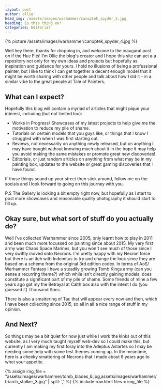 ```yaml
---
layout: post
author: ollie
head_img: /assets/images/warhammer/canoptek_spyder_5.jpg
heading: Is this thing on?
categories: Editorial
---
```

{% picture /assets/images/warhammer/canoptek_spyder_4.jpg %}

Well hey there, thanks for dropping in, and welcome to the inaugural post on If the Hue Fits! I'm Ollie the blog's creator and I hope this site can act a a repository not only for my own ideas and projects but hopefully as inspiration and guidance for yours. I hold no illusions of being a professional painter, but I like to think I can get together a decent enough model that it might be worth sharing with other people and talk about how I did it - in a similar vibe to the great people at Tale of Painters.

<!--more-->

## What can I expect?

Hopefully this blog will contain a myriad of articles that might pique your interest, including (but not limited too):

- Works in Progress/ Showcases of my latest projects to help give me the motivation to reduce my pile of shame.
- Tutorials on certain models that you guys like, or things that I know I struggled with when I was first starting out.
- Reviews, not necessarily on anything newly released, but on anything I may have bought without knowing much about it in the hope it may help you avoid making the same mistakes or promote great new discoveries!
- Editorials, or just random articles on anything from what may be in my painting box, updates to the website or great gaming discoveries that I have found.

If those things sound up your street then stick around, follow me on the socials and I look forward to going on this journey with you.

P.S The Gallery is looking a bit empty right now, but hopefully as I start to post more showcases and reasonable quality photography it should start to fill up.

## Okay sure, but what sort of stuff do you actually do?

Well I've collected Warhammer since 2005, only learnt how to play in 2011 and been much more focussed on painting since about 2015. My very first army was Chaos Space Marines, but you won't see much of those since I very swiftly moved onto Necrons. I'm pretty happy with my Necron force but there is an itch with Indomitus to try and change the look since they are based on a scheme from the original 3rd edition codex. In terms of AoS/ Warhammer Fantasy I have a steadily growing Tomb Kings army (can you sense a recurring theme?) which while isn't directly gaining models, does constitute a significant part of my pile of shame. Some friends of mine a few years ago got my the Betrayal at Calth box also with the intent I do (you guessed it) Thousand Sons.

There is also a smattering of Tau that will appear every now and then, which I have been collecting since 2015, so all in all a nice range of stuff in my opinion.

## And Next?

So things may be a bit quiet for now just while I work the kinks out of this website, as I very much taught myself web-dev so I could make this, but currently I am making my first foray into the Adeptus Astartes so I may be needing some help with some test themes coming up. In the meantime, here is a cheeky smattering of Necrons that I made about 6 years ago to whet your appetite.

{% assign img_file = "assets/images/warhammer/tomb_blades_6.jpg,assets/images/warhammer/triarch_stalker_3.jpg" | split: ',' %}
{% include row.html files = img_file %}